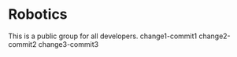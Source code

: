 # Robotics
This is a public group for all developers.
change1-commit1
change2-commit2
change3-commit3
